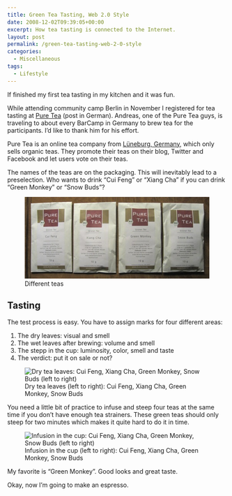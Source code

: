 ```yaml
---
title: Green Tea Tasting, Web 2.0 Style
date: 2008-12-02T09:39:05+00:00
excerpt: How tea tasting is connected to the Internet.
layout: post
permalink: /green-tea-tasting-web-2-0-style
categories:
  - Miscellaneous
tags:
  - Lifestyle
---
```

If finished my first tea tasting in my kitchen and it was fun.

While attending community camp Berlin in November I registered for tea tasting at [Pure Tea](https://www.puretea.de/index.php) (post in German). Andreas, one of the Pure Tea guys, is traveling to about every BarCamp in Germany to brew tea for the participants. I’d like to thank him for his effort.

Pure Tea is an online tea company from [Lüneburg, Germany](https://en.wikipedia.org/wiki/Lueneburg), which only sells organic teas. They promote their teas on their blog, Twitter and Facebook and let users vote on their teas.

The names of the teas are on the packaging. This will inevitably lead to a preselection. Who wants to drink “Cui Feng” or “Xiang Cha” if you can drink “Green Monkey” or “Snow Buds”?

<figure>
  <img title="Different teas" src="/images/2008/img_9236.jpg" alt="Different teas" width="480" height="187">
  <figcaption>Different teas</figcaption>
</figure>

## Tasting

The test process is easy. You have to assign marks for four different areas:

  1. The dry leaves: visual and smell
  2. The wet leaves after brewing: volume and smell
  3. The stepp in the cup: luminosity, color, smell and taste
  4. The verdict: put it on sale or not?

<figure>
  <img title="Dry tea leaves" src="/images/2008/img_9238.jpg" alt="Dry tea leaves: Cui Feng, Xiang Cha, Green Monkey, Snow Buds (left to right)" width="480" height="137" srcset="/images/2008/img_9238.jpg 480w, /images/2008/img_9238-300x86.jpg 300w" sizes="(max-width: 480px) 85vw, 480px">
  <figcaption>Dry tea leaves (left to right): Cui Feng, Xiang Cha, Green Monkey, Snow Buds</figcaption>
</figure>

You need a little bit of practice to infuse and steep four teas at the same time if you don’t have enough tea strainers. These green teas should only steep for two minutes which makes it quite hard to do it in time.

<figure>
  <img title="Infusion in the cup" src="/images/2008/img_9240.jpg" alt="Infusion in the cup: Cui Feng, Xiang Cha, Green Monkey, Snow Buds (left to right)" width="480" height="196" srcset="/images/2008/img_9240.jpg 480w, /images/2008/img_9240-300x123.jpg 300w" sizes="(max-width: 480px) 85vw, 480px">
  <figcaption>Infusion in the cup (left to right): Cui Feng, Xiang Cha, Green Monkey, Snow Buds</figcaption>
</figure>

My favorite is “Green Monkey”. Good looks and great taste.

Okay, now I’m going to make an espresso.